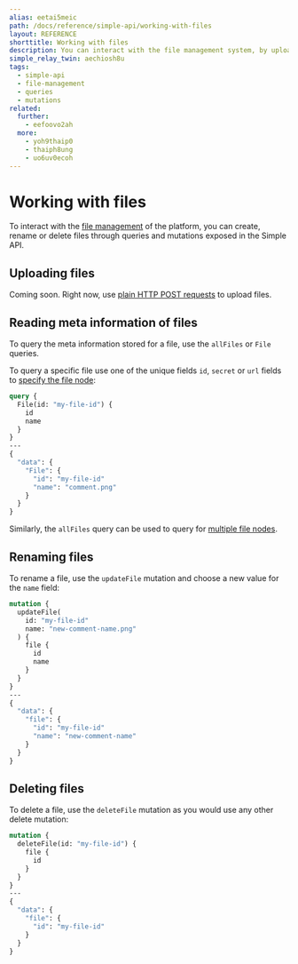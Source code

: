 ```yaml
---
alias: eetai5meic
path: /docs/reference/simple-api/working-with-files
layout: REFERENCE
shorttitle: Working with files
description: You can interact with the file management system, by uploading or modifying  files through GraphQL queries and mutations exposed in the Simple API.
simple_relay_twin: aechiosh8u
tags:
  - simple-api
  - file-management
  - queries
  - mutations
related:
  further:
    - eefoovo2ah
  more:
    - yoh9thaip0
    - thaiph8ung
    - uo6uv0ecoh
---
```


# Working with files

To interact with the [file management](!alias-eer4wiang0) of the platform, you can create, rename or delete files through queries and mutations exposed in the Simple API.

## Uploading files

Coming soon. Right now, use [plain HTTP POST requests](!alias-eer4wiang0#uploading-a-file-with-plain-http) to upload files.

## Reading meta information of files

To query the meta information stored for a file, use the `allFiles` or `File` queries.

To query a specific file use one of the unique fields `id`, `secret` or `url` fields to [specify the file node](!alias-ua6eer7shu):

```graphql
query {
  File(id: "my-file-id") {
    id
    name
  }
}
---
{
  "data": {
    "File": {
      "id": "my-file-id"
      "name": "comment.png"
    }
  }
}
```

Similarly, the `allFiles` query can be used to query for [multiple file nodes](!alias-pa2aothaec).

## Renaming files

To rename a file, use the `updateFile` mutation and choose a new value for the `name` field:

```graphql
mutation {
  updateFile(
    id: "my-file-id"
    name: "new-comment-name.png"
  ) {
    file {
      id
      name
    }
  }
}
---
{
  "data": {
    "file": {
      "id": "my-file-id"
      "name": "new-comment-name"
    }
  }
}
```

## Deleting files

To delete a file, use the `deleteFile` mutation as you would use any other delete mutation:

```graphql
mutation {
  deleteFile(id: "my-file-id") {
    file {
      id
    }
  }
}
---
{
  "data": {
    "file": {
      "id": "my-file-id"
    }
  }
}
```
